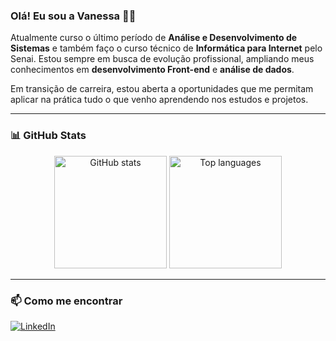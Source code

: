 ### Olá! Eu sou a Vanessa 👩‍💻

Atualmente curso o último período de **Análise e Desenvolvimento de Sistemas** e também faço o curso técnico de **Informática para Internet** pelo Senai. Estou sempre em busca de evolução profissional, ampliando meus conhecimentos em **desenvolvimento Front-end** e **análise de dados**.

Em transição de carreira, estou aberta a oportunidades que me permitam aplicar na prática tudo o que venho aprendendo nos estudos e projetos.

---

### 📊 GitHub Stats

<p align="center">
  <img height="180em" src="https://github-readme-stats.vercel.app/api?username=vans-n&show_icons=true&theme=tokyonight" alt="GitHub stats" />
  <img height="180em" src="https://github-readme-stats.vercel.app/api/top-langs/?username=vans-n&layout=compact&theme=tokyonight" alt="Top languages" />
</p>

---

### 📫 Como me encontrar

[![LinkedIn](https://img.shields.io/badge/-LinkedIn-blue?style=flat-square&logo=Linkedin&logoColor=white)](https://www.linkedin.com/in/vanessa-martins-dos-santos-9bb38415a/)

